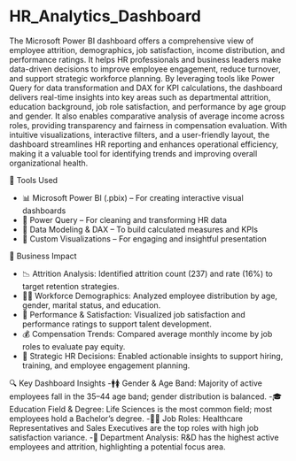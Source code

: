 # HR_Analytics_Dashboard
The Microsoft Power BI dashboard offers a comprehensive view of employee attrition, demographics, job satisfaction, income distribution, and performance ratings. It helps HR professionals and business leaders make data-driven decisions to improve employee engagement, reduce turnover, and support strategic workforce planning. By leveraging tools like Power Query for data transformation and DAX for KPI calculations, the dashboard delivers real-time insights into key areas such as departmental attrition, education background, job role satisfaction, and performance by age group and gender. It also enables comparative analysis of average income across roles, providing transparency and fairness in compensation evaluation. With intuitive visualizations, interactive filters, and a user-friendly layout, the dashboard streamlines HR reporting and enhances operational efficiency, making it a valuable tool for identifying trends and improving overall organizational health.


🔧 Tools Used
- 📊 Microsoft Power BI (.pbix) – For creating interactive visual dashboards
- 🧹 Power Query – For cleaning and transforming HR data
- 🧮 Data Modeling & DAX – To build calculated measures and KPIs
- 🎨 Custom Visualizations – For engaging and insightful presentation


💼 Business Impact
- 📉 Attrition Analysis: Identified attrition count (237) and rate (16%) to target retention strategies.
- 👩‍💼 Workforce Demographics: Analyzed employee distribution by age, gender, marital status, and education.
- 📌 Performance & Satisfaction: Visualized job satisfaction and performance ratings to support talent development.
- 💰 Compensation Trends: Compared average monthly income by job roles to evaluate pay equity.
- 🧠 Strategic HR Decisions: Enabled actionable insights to support hiring, training, and employee engagement planning.


🔍 Key Dashboard Insights
-🚹🚺 Gender & Age Band: Majority of active employees fall in the 35–44 age band; gender distribution is balanced.
-🎓 Education Field & Degree: Life Sciences is the most common field; most employees hold a Bachelor’s degree.
-🧑‍💻 Job Roles: Healthcare Representatives and Sales Executives are the top roles with high job satisfaction variance.
-💼 Department Analysis: R&D has the highest active employees and attrition, highlighting a potential focus area.

